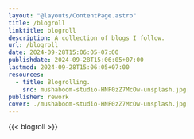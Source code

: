 ```yaml
---
layout: "@layouts/ContentPage.astro"
title: /blogroll
linktitle: blogroll
description: A collection of blogs I follow.
url: /blogroll
date: 2024-09-28T15:06:05+07:00
publishdate: 2024-09-28T15:06:05+07:00
lastmod: 2024-09-28T15:06:05+07:00
resources:
  - title: Blogrolling.
    src: mushaboom-studio-HNF0zZ7McOw-unsplash.jpg
publisher: rework
cover: ./mushaboom-studio-HNF0zZ7McOw-unsplash.jpg
---
```


{{< blogroll >}}
